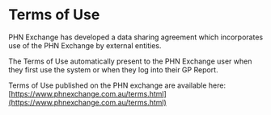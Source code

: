# Terms of Use

PHN Exchange has developed a data sharing agreement which incorporates use of the PHN Exchange by external entities. 

The Terms of Use automatically present to the PHN Exchange user when they first use the system or when they log into their GP Report. 

Terms of Use published on the PHN exchange are available here:  
[https://www.phnexchange.com.au/terms.html](https://www.phnexchange.com.au/terms.html)

